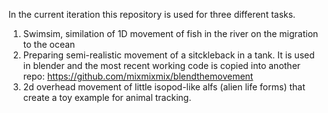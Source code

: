 In the current iteration this repository is used for three different tasks.

1. Swimsim, similation of 1D movement of fish in the river on the migration to the ocean
2. Preparing semi-realistic movement of a sitckleback in a tank. It is used in blender and the most recent working code is copied into another repo: https://github.com/mixmixmix/blendthemovement
3. 2d overhead movement of little isopod-like alfs (alien life forms) that create a toy example for animal tracking.
